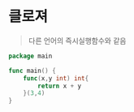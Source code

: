 # 클로져

> 다른 언어의 즉시실행함수와 같음

```go
package main

func main() { 
	func(x,y int) int{
		return x + y
	}(3,4)
}
```